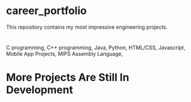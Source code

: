 # career_portfolio
This repository contains my most impressive engineering projects.
#
C programming,
C++ programming,
Java,
Python,
HTML/CSS,
Javascript,
Mobile App Projects,
MIPS Assembly Language,
# More Projects Are Still In Development
